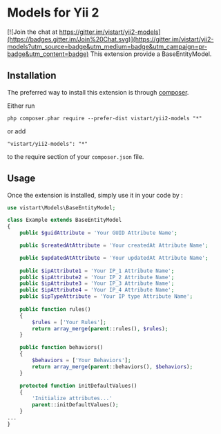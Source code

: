 Models for Yii 2
================

[![Join the chat at https://gitter.im/vistart/yii2-models](https://badges.gitter.im/Join%20Chat.svg)](https://gitter.im/vistart/yii2-models?utm_source=badge&utm_medium=badge&utm_campaign=pr-badge&utm_content=badge)
This extension provide a BaseEntityModel.

Installation
------------

The preferred way to install this extension is through [composer](http://getcomposer.org/download/).

Either run

```
php composer.phar require --prefer-dist vistart/yii2-models "*"
```

or add

```
"vistart/yii2-models": "*"
```

to the require section of your `composer.json` file.


Usage
-----

Once the extension is installed, simply use it in your code by  :

```php
use vistart\Models\BaseEntityModel;

class Example extends BaseEntityModel
{
    public $guidAttribute = 'Your GUID Attribute Name';

    public $createdAtAttribute = 'Your createdAt Attribute Name';

    public $updatedAtAttribute = 'Your updatedAt Attribute Name';
    
    public $ipAttribute1 = 'Your IP_1 Attribute Name';
    public $ipAttribute2 = 'Your IP_2 Attribute Name';
    public $ipAttribute3 = 'Your IP_3 Attribute Name';
    public $ipAttribute4 = 'Your IP_4 Attribute Name';
    public $ipTypeAttribute = 'Your IP type Attribute Name';
    
    public function rules()
    {
        $rules = ['Your Rules'];
        return array_merge(parent::rules(), $rules);
    }

    public function behaviors()
    {
        $behaviors = ['Your Behaviors'];
        return array_merge(parent::behaviors(), $behaviors);
    }

    protected function initDefaultValues()
    {
        'Initialize attributes...'
        parent::initDefaultValues();
    }
...
}
```

